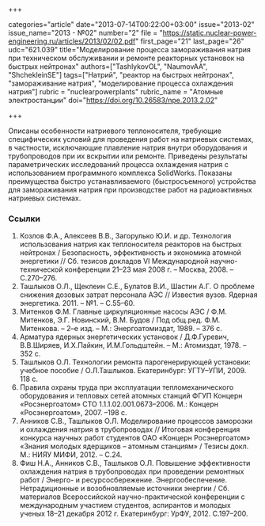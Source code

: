 +++

categories="article"
date="2013-07-14T00:22:00+03:00"
issue="2013-02"
issue_name="2013 - №02"
number="2"
file = "https://static.nuclear-power-engineering.ru/articles/2013/02/02.pdf"
first_page="21"
last_page="26"
udc="621.039"
title="Моделирование процесса замораживания натрия при техническом обслуживании и ремонте реакторных установок на быстрых нейтронах"
authors=["TashlykovOL", "NaumovAA", "ShchekleinSE"]
tags=["Натрий", "реактор на быстрых нейтронах", "замораживание натрия", "моделирование процесса охлаждения натрия"]
rubric = "nuclearpowerplants"
rubric_name = "Атомные электростанции"
doi="https://doi.org/10.26583/npe.2013.2.02"

+++

Описаны особенности натриевого теплоносителя, требующие специфических условий для проведения работ на натриевых системах, в частности, исключающие плавление натрия внутри оборудования и трубопроводов при их вскрытии или ремонте. Приведены результаты параметрических исследований процесса охлаждения натрия с использованием программного комплекса SolidWorks. Показаны преимущества быстро устанавливаемого (быстросъемного) устройства для замораживания натрия при производстве работ на радиоактивных натриевых системах.

### Ссылки

1. Козлов Ф.А., Алексеев В.В., Загорулько Ю.И. и др. Технология использования натрия как теплоносителя реакторов на быстрых нейтронах / Безопасность, эффективность и экономика атомной энергетики // Сб. тезисов докладов VI Международной научно-технической конференции 21–23 мая 2008 г. – Москва, 2008. – С.270–276.
2. Ташлыков О.Л., Щеклеин С.Е., Булатов В.И., Шастин А.Г. О проблеме снижения дозовых затрат персонала АЭС // Известия вузов. Ядерная энергетика. 2011. – №1. – С.55–60.
3. Митенков Ф.М. Главные циркуляционные насосы АЭС / Ф.М. Митенков, Э.Г. Новинский, В.М. Будов / Под общ.ред. Ф.М. Митенкова. – 2–е изд. – М.: Энергоатомиздат, 1989. – 376 с.
4. Арматура ядерных энергетических установок / Д.Ф.Гуревич, В.В.Ширяев, И.Х.Пайкин, И.М.Гольдштейн. – М.: Атомиздат, 1978. –352 с.
5. Ташлыков О.Л. Технологии ремонта парогенерирующей установки: учебное пособие / О.Л.Ташлыков. Екатеринбург: УГТУ–УПИ, 2009. 118 с.
6. Правила охраны труда при эксплуатации тепломеханического оборудования и тепловых сетей атомных станций ФГУП Концерн «Росэнергоатом» СТО 1.1.1.02.001.0673–2006. М.: Концерн «Росэнергоатом», 2007. –198 с.
7. Анников С.В., Ташлыков О.Л. Моделирование процессов заморозки и охлаждения натрия в трубопроводах // Итоговая конференция конкурса научных работ студентов ОАО «Концерн Росэнергоатом» «Знания молодых ядерщиков – атомным станциям» / Тезисы докл. М.: НИЯУ МИФИ, 2012. – С.24.
8. Фиш Н.А., Анников С.В., Ташлыков О.Л. Повышение эффективности охлаждения натрия в трубопроводах при проведении ремонтных работ / Энерго- и ресурсосбережение. Энергообеспечение. Нетрадиционные и возобновляемые источники энергии / Сб. материалов Всероссийской научно-практической конференции с международным участием студентов, аспирантов и молодых ученых 18–21 декабря 2012 г. Екатеринбург: УрФУ, 2012. С.197–200.